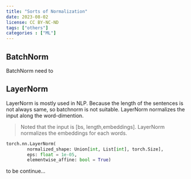 ```yaml
---
title: "Sorts of Normalization"
date: 2023-08-02
license: CC BY-NC-ND
tags: ["others"]
categories : ["ML"]
---
```


## BatchNorm

BatchNorm need to 

## LayerNorm

LayerNorm is mostly used in NLP. Because the length of the sentences is not always same, so batchnorm is not suitable. LayerNorm normalizes the input along the word-dimention.

>  Noted that the input is [bs, length,embeddings]. LayerNorm normalizes the embeddings for each words.

```python
torch.nn.LayerNorm(
        normalized_shape: Union[int, List[int], torch.Size],
        eps: float = 1e-05,
        elementwise_affine: bool = True)
```

to be continue...
